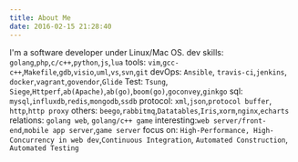 ```yaml
---
title: About Me 
date: 2016-02-15 21:28:40
---
```

I'm a software developer under Linux/Mac OS.
dev skills: `golang`,`php`,`c/c++`,`python`,`js`,`lua`
tools: `vim`,`gcc-c++`,`Makefile`,`gdb`,`visio`,`uml`,`vs`,`svn`,`git`
devOps: `Ansible`, `travis-ci`,`jenkins`, `docker`,`vagrant`,`govendor`,`Glide` 
Test: `Tsung`, `Siege`,`Httperf`,`ab(Apache)`,`ab(go)`,`boom(go)`,`goconvey`,`ginkgo`
sql: `mysql`,`influxdb`,`redis`,`mongodb`,`ssdb`
protocol: `xml`,`json`,`protocol buffer`, `http`,`http proxy`
others: `beego`,`rabbitmq`,`Datatables`,`Iris`,`xorm`,`nginx`,`echarts`
relations: `golang web`, `golang/c++ game`
interesting:`web server/front-end`,`mobile app server`,`game server`
focus on: `High-Performance, High-Concurrency in web dev`,`Continuous Integration`, `Automated Construction`, `Automated Testing`

